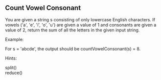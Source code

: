 ## Count Vowel Consonant  
  
You are given a string s consisting of only lowercase English characters. If vowels ('a', 'e', 'i', 'o', 'u') are given a value of 1 and consonants are given a value of 2, return the sum of all the letters in the given input string.  
  
Example:  
  
For s = 'abcde', the output should be countVowelConsonant(s) = 8.  
  
Hints:  
  
split()  
reduce()
